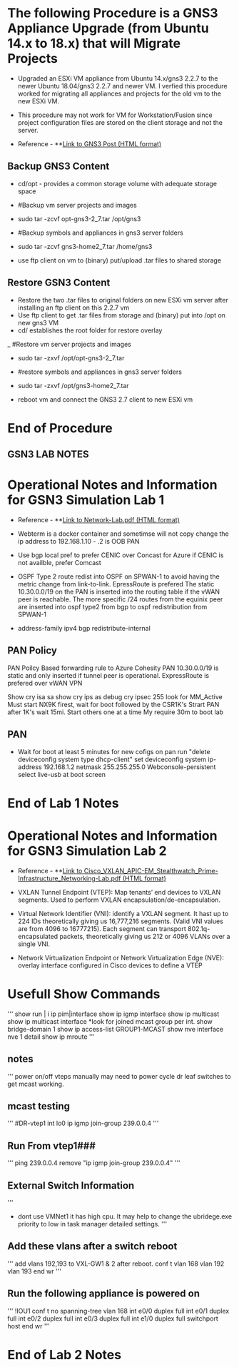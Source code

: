 # The following Procedure is a GNS3 Appliance Upgrade (from Ubuntu 14.x to 18.x) that will Migrate Projects 
- Upgraded an ESXi VM appliance from Ubuntu 14.x/gns3 2.2.7 to the newer Ubuntu 18.04/gns3 2.2.7 and newer VM. I verfied this procedure worked for migrating all appliances and projects for the old vm to the new ESXi VM. 

- This procedure may not work for VM for Workstation/Fusion since project configuration files are stored on the client storage and not the server.

- Reference - **[Link to GNS3 Post (HTML format)](https://gns3.com/upgrade-ubuntu-14-x-gns3-2-2-7-t)

## Backup GNS3 Content

- cd/opt - provides a common storage volume with adequate storage space
- #Backup vm server projects and images
- sudo tar -zcvf opt-gns3-2_7.tar /opt/gns3

- #Backup symbols and appliances in gns3 server folders
- sudo tar -zcvf gns3-home2_7.tar /home/gns3
- use ftp client on vm to (binary) put/upload .tar files to shared storage

## Restore GSN3 Content
- Restore the two .tar files to original folders on new ESXi vm server after installing an ftp client on this 2.2.7 vm
- Use ftp client to get .tar files from storage and (binary) put into /opt on new gns3 VM 
- cd/ establishes the root folder for restore overlay

_ #Restore vm server projects and images
- sudo tar -zxvf /opt/opt-gns3-2_7.tar

- #restore symbols and appliances in gns3 server folders
- sudo tar -zxvf /opt/gns3-home2_7.tar
- reboot vm and connect the GNS3 2.7 client to new ESXi vm
# End of Procedure

## GSN3 LAB NOTES
# Operational Notes and Information for GSN3 Simulation Lab 1 
- Reference - **[Link to Network-Lab.pdf (HTML format)](https://github.com/garrygl/GNS3/blob/20b25805cb25cc5977216e78a9a4a0c04696f3e3/Network-Lab.pdf)

- Webterm is a docker container and sometimse will not copy
change the ip address to 192.168.1.10 - .2 is OOB PAN

- Use bgp local pref to prefer CENIC over Concast for Azure
if CENIC is not availble, prefer Comcast

- OSPF Type 2 route redist into OSPF on SPWAN-1 to avoid having 
the metric change from link-to-link. EpressRoute is prefered
The static 10.30.0.0/19 on the PAN is inserted into the routing
table if the vWAN peer is reachable. The more specific
 /24 routes from the equinix peer are inserted into ospf type2 
from bgp to ospf redistribution from SPWAN-1

- address-family ipv4
  bgp redistribute-internal
## PAN Policy
PAN Poilcy Based forwarding rule to Azure Cohesity
PAN 10.30.0.0/19 is static and only inserted if tunnel peer is
operational. ExpressRoute is prefered over vWAN VPN

Show cry isa sa
show cry ips as
debug cry ipsec 255
look for MM_Active 
Must start NX9K firest, wait for boot
followed by the CSR1K's
Strart PAN after 1K's wait 15mi.
Start others one at a time
My require 30m to boot lab

## PAN 
- Wait for boot at least 5 minutes
for new cofigs on pan run "delete deviceconfig system type dhcp-client"
set deviceconfig system ip-address 192.168.1.2 netmask 255.255.255.0
Webconsole-persistent select live-usb at boot screen

# End of Lab 1 Notes

# Operational Notes and Information for GSN3 Simulation Lab 2 
- Reference - **[Link to Cisco_VXLAN_APIC-EM_Stealthwatch_Prime-Infrastructure_Networking-Lab.pdf (HTML format)](https://github.com/garrygl/GNS3/blob/20b25805cb25cc5977216e78a9a4a0c04696f3e3/Cisco_VXLAN_APIC-EM_Stealthwatch_Prime-Infrastructure_Networking-Lab.pdf)


- VXLAN Tunnel Endpoint (VTEP): Map tenants’ end devices to VXLAN 
  segments. Used to perform VXLAN encapsulation/de-encapsulation.
- Virtual Network Identifier (VNI): identify a VXLAN segment. It hast up
to 224 IDs theoretically giving us 16,777,216 segments. (Valid VNI values are from 4096 to 16777215). Each segment can transport 
802.1q-encapsulated packets, theoretically giving us 212 or 4096 VLANs over a single VNI.

- Network Virtualization Endpoint or Network Virtualization Edge (NVE): overlay interface configured in Cisco devices to define a VTEP

# Usefull Show Commands
''' 
show run | i ip pim|interface
show ip igmp interface
show ip multicast
show ip multicast interface
 *look for joined mcast group per int.
show bridge-domain 1
show ip access-list GROUP1-MCAST
show nve interface nve 1 detail
show ip mroute
'''
## notes 
'''
power on/off vteps manually
may need to power cycle dr leaf switches to get mcast working.
## mcast testing
'''
#DR-vtep1
int lo0
 ip igmp join-group 239.0.0.4
'''
## Run From vtep1###
'''
ping 239.0.0.4 
remove "ip igmp join-group 239.0.0.4"
'''

## External Switch Information
'''
* dont use VMNet1 it has high cpu. It may help to change the ubridege.exe priority to low in task manager detailed settings.
'''
## Add these vlans after a switch reboot
'''
add vlans 192,193 to VXL-GW1 & 2 after reboot.
conf t
vlan 168
vlan 192
vlan 193
end
wr
'''
## Run the following appliance is powered on
'''
!IOU1
conf t
no spanning-tree vlan 168
int e0/0
 duplex full
int e0/1
 duplex full
int e0/2
 duplex full
int e0/3
 duplex full
int e1/0
 duplex full
 switchport host
end
wr
'''
# End of Lab 2 Notes
